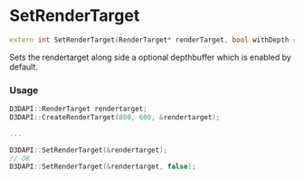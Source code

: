 # SetRenderTarget

```c++
extern int SetRenderTarget(RenderTarget* renderTarget, bool withDepth = true);
```

Sets the rendertarget along side a optional depthbuffer which is enabled by default.


### Usage
```c++
D3DAPI::RenderTarget rendertarget;
D3DAPI::CreateRenderTarget(800, 600, &rendertarget);

...

D3DAPI::SetRenderTarget(&rendertarget);
// OR
D3DAPI::SetRenderTarget(&rendertarget, false);
```
